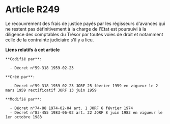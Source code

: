 # Article R249

Le recouvrement des frais de justice payés par les régisseurs d'avances qui ne restent pas définitivement à la charge de
l'Etat est poursuivi à la diligence des comptables du Trésor par toutes voies de droit et notamment celle de la contrainte
judiciaire s'il y a lieu.

**Liens relatifs à cet article**

	**Codifié par**:

	  - Décret n°59-318 1959-02-23

	**Créé par**:

	  - Décret n°59-318 1959-02-23 JORF 25 février 1959 en vigueur le 2 mars 1959 rectificatif JORF 13 juin 1959

	**Modifié par**:

	  - Décret n°74-88 1974-02-04 art. 1 JORF 6 février 1974
	  - Décret n°83-455 1983-06-02 art. 22 JORF 8 juin 1983 en vigueur le 1er octobre 1983
